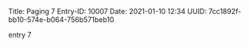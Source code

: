 Title: Paging 7
Entry-ID: 10007
Date: 2021-01-10 12:34
UUID: 7cc1892f-bb10-574e-b064-756b571beb10

entry 7

